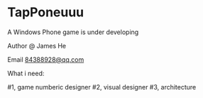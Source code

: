 # TapPoneuuu

A Windows Phone game is under developing

Author @ James He

Email 84388928@qq.com



What i need:

#1, game numberic designer
#2, visual designer
#3, architecture
